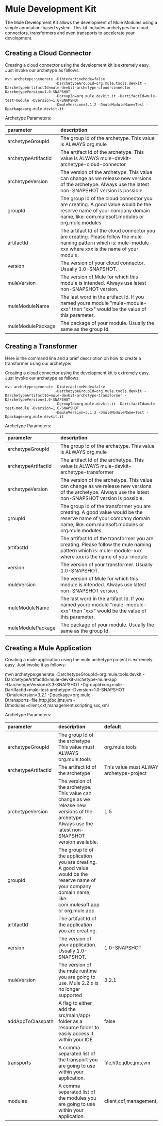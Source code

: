 Mule Development Kit
====================

The Mule Development Kit allows the development of Mule Modules using a simple annotation-based system. This kit includes archetypes for cloud connectors, transformers and even transports to accelerate your development. 

Creating a Cloud Connector
--------------------------

Creating a cloud connector using the development kit is extremely easy. Just invoke our archetype as follows:

	mvn archetype:generate -DinteractiveMode=false
	                       -DarchetypeGroupId=org.mule.tools.devkit -DarchetypeArtifactId=mule-devkit-archetype-cloud-connector -DarchetypeVersion=1.0-SNAPSHOT
						   -DgroupId=org.mule.devkit.it -DartifactId=mule-test-module -Dversion=1.0-SNAPSHOT
						   -DmuleVersion=3.1.2 -DmuleModuleName=Test -Dpackage=org.mule.devkit.it
						
Archetype Parameters:

|parameter|description|
|:--------|:----------|
|archetypeGroupId|The group Id of the archetype. This value is ALWAYS org.mule|
|archetypeArtifactId|The artifact Id of the archetype. This value is ALWAYS mule-devkit-archetype-cloud-connector|
|archetypeVersion|The version of the archetype. This value can change as we release new versions of the archetype. Always use the latest non-SNAPSHOT version is possible.|
|groupId|The group Id of the cloud connector you are creating. A good value would be the reserve name of your company domain name, like: com.mulesoft.modules or org.mule.modules|
|artifactId|The artifact Id of the cloud connector you are creating. Please follow the mule naming pattern which is: mule-module-xxx where xxx is the name of your module.|
|version|The version of your cloud connector. Usually 1.0-SNAPSHOT.|
|muleVersion|The version of Mule for which this module is intended. Always use latest non-SNAPSHOT version.|
|muleModuleName|The last word in the artifact Id. If you named youre module "mule-module-xxx" then "xxx" would be the value of this parameter.|
|muleModulePackage|The package of your module. Usually the same as the group Id.|

Creating a Transformer
----------------------

Here is the command line and a brief description on how to create a transformer using our archetype:

Creating a cloud connector using the development kit is extremely easy. Just invoke our archetype as follows:

	mvn archetype:generate -DinteractiveMode=false
	                       -DarchetypeGroupId=org.mule.tools.devkit -DarchetypeArtifactId=mule-devkit-archetype-transformer -DarchetypeVersion=1.0-SNAPSHOT
						   -DgroupId=org.mule.devkit.it -DartifactId=mule-test-module -Dversion=1.0-SNAPSHOT
						   -DmuleVersion=3.1.2 -DmuleModuleName=Test -Dpackage=org.mule.devkit.it
						
Archetype Parameters:

|parameter|description|
|:--------|:----------|
|archetypeGroupId|The group Id of the archetype. This value is ALWAYS org.mule|
|archetypeArtifactId|The artifact Id of the archetype. This value is ALWAYS mule-devkit-archetype-transformer|
|archetypeVersion|The version of the archetype. This value can change as we release new versions of the archetype. Always use the latest non-SNAPSHOT version is possible.|
|groupId|The group Id of the transformer you are creating. A good value would be the reserve name of your company domain name, like: com.mulesoft.modules or org.mule.modules|
|artifactId|The artifact Id of the transformer you are creating. Please follow the mule naming pattern which is: mule-module-xxx where xxx is the name of your module.|
|version|The version of your transformer. Usually 1.0-SNAPSHOT.|
|muleVersion|The version of Mule for which this module is intended. Always use latest non-SNAPSHOT version.|
|muleModuleName|The last word in the artifact Id. If you named youre module "mule-module-xxx" then "xxx" would be the value of this parameter.|
|muleModulePackage|The package of your module. Usually the same as the group Id.|

Creating a Mule Application
--------------------------

Creating a mule application using the mule archetype project is extremely easy. Just invoke it as follows:

mvn archetype:generate -DarchetypeGroupId=org.mule.tools.devkit -DarchetypeArtifactId=mule-devkit-archetype-mule-app \
	-DarchetypeVersion=3.3-SNAPSHOT -DgroupId=org.mule -DartifactId=mule-test-archetype -Dversion=1.0-SNAPSHOT \
	-DmuleVersion=3.2.1 -Dpackage=org.mule -Dtransports=file,http,jdbc,jms,vm -Dmodules=client,cxf,management,scripting,sxc,xml
						
Archetype Parameters:

|parameter|description|default|
|:--------|:----------|:----------|
|archetypeGroupId|The group Id of the archetype This value must ALWAYS org.mule.tools|org.mule.tools|
|archetypeArtifactId|The artifact Id of the archetype| This value must ALWAYS mule-archetype-project|mule-archetype-project|
|archetypeVersion|The version of the archetype. This value can change as we release new versions of the archetype. Always use the latest non-SNAPSHOT version available.|1.5|
|groupId|The group Id of the application you are creating. A good value would be the reserve name of your company domain name, like: com.mulesoft.app or org.mule.app||
|artifactId|The artifact Id of the application you are creating. ||
|version|The version of your application. Usually 1.0-SNAPSHOT.|1.0-SNAPSHOT|
|muleVersion|The version of the mule runtime you are going to use. Mule 2.2.x is no longer supported|3.2.1|
|addAppToClasspath|A flag to either add the src/main/app/ folder as a resource folder to easily access it within your IDE|false|
|transports|A comma separated list of the transport you are going to use within your application.|file,http,jdbc,jms,vm |
|modules|A comma separated list of the modules you are going to use within your application. |client,cxf,management,scripting,sxc,xml |